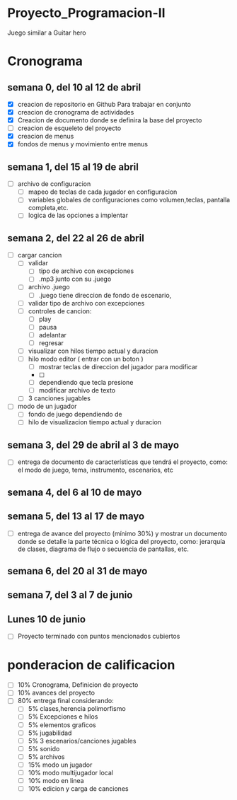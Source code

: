# Proyecto_Programacion-II
Juego similar a Guitar hero

# Cronograma

## semana 0, del 10 al 12 de abril

- [x] creacion de repositorio en Github Para trabajar en conjunto
- [x] creacion de cronograma de actividades
- [x] Creacion de documento donde se definira la base del proyecto
- [ ] creacion de esqueleto del proyecto 
- [x] creacion de menus
- [x] fondos de menus y movimiento entre menus

## semana 1, del 15 al 19 de abril

- [ ] archivo de configuracion
    - [ ] mapeo de teclas de cada jugador en configuracion
    - [ ] variables globales de configuraciones como volumen,teclas, pantalla completa,etc.
    - [ ] logica de las opciones a implentar

## semana 2, del 22 al 26 de abril

- [ ] cargar cancion
    - [ ] validar 
        - [ ] tipo de archivo con excepciones
        - [ ] .mp3 junto con su .juego
    - [ ] archivo .juego
        - [ ] .juego tiene direccion de fondo de escenario, 
    - [ ] validar tipo de archivo con excepciones
    - [ ] controles de cancion:
        - [ ] play
        - [ ] pausa
        - [ ] adelantar
        - [ ] regresar
    - [ ] visualizar con hilos tiempo actual y duracion 
    - [ ] hilo modo editor ( entrar con un boton )
        - [ ] mostrar teclas de direccion del jugador para modificar
        - [ ]
        - [ ] dependiendo que tecla presione 
        - [ ] modificar archivo de texto
    - [ ] 3 canciones jugables
- [ ] modo de un jugador
    - [ ] fondo de juego dependiendo de 
    - [ ] hilo de visualizacion tiempo actual y duracion

## semana 3, del 29 de abril al 3 de mayo

- [ ] entrega de documento de características que tendrá el proyecto, como: el modo de juego, tema, instrumento, escenarios, etc 

## semana 4, del 6 al 10 de mayo

## semana 5, del 13 al 17 de mayo
- [ ] entrega de avance del proyecto (mínimo 30%) y mostrar un
documento donde se detalle la parte técnica o lógica del proyecto, como: jerarquía de clases, diagrama de flujo o secuencia de pantallas, etc.
## semana 6, del 20 al 31 de mayo

## semana 7, del 3 al 7 de junio

## Lunes 10 de junio 
- [ ]  Proyecto terminado con puntos mencionados cubiertos

# ponderacion de calificacion
- [ ] 10% Cronograma, Definicion de proyecto
- [ ] 10% avances del proyecto  
- [ ] 80% entrega final considerando:
    - [ ] 5% clases,herencia polimorfismo
    - [ ] 5% Excepciones e hilos
    - [ ] 5% elementos graficos
    - [ ] 5% jugabilidad
    - [ ] 5% 3 escenarios/canciones jugables
    - [ ] 5% sonido
    - [ ] 5% archivos
    - [ ] 15% modo un jugador
    - [ ] 10% modo multijugador local
    - [ ] 10% modo en linea 
    - [ ] 10% edicion y carga de canciones
